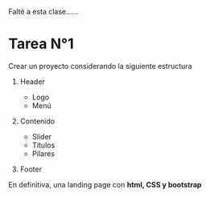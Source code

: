 Falté a esta clase......

# Tarea N°1

Crear un proyecto considerando la siguiente estructura

1. Header

    * Logo
    * Menú

2. Contenido

    * Slider
    * Títulos
    * Pilares

3. Footer

En definitiva, una landing page con **html, CSS y bootstrap**
